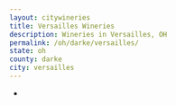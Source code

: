```yaml
---
layout: citywineries
title: Versailles Wineries
description: Wineries in Versailles, OH
permalink: /oh/darke/versailles/
state: oh
county: darke
city: versailles
---
```

-
